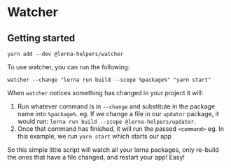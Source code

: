 # Watcher

## Getting started

```
yarn add --dev @lerna-helpers/watcher
```

To use watcher, you can run the following:

```
watcher --change "lerna run build --scope %package%" "yarn start"
```

When `watcher` notices something has changed in your project it will:

1. Run whatever command is in `--change` and substitute in the package name into `%package%`. eg. If we change a 
   file in our `updator` package, it would run: `lerna run build --scope @lerna-helpers/updator`.
2. Once that command has finished, it will run the passed `<command>` eg. In this example, we run `yarn start` which 
   starts our app
   
So this simple little script will watch all your lerna packages, only re-build the ones that have a file changed, 
and restart your app! Easy!